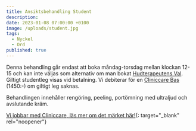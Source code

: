 ```yaml
---
title: Ansiktsbehandling Student
description:
date: 2023-01-08 07:00:00 +0100
image: /uploads/student.jpg
tags:
  - Nyckel
  - Ord
published: true
---
```

Denna behandling går endast att boka måndag-torsdag mellan klockan 12-15 och kan inte väljas som alternativ om man bokat [Hudterapeutens Val](/hudterapeutens-val/). Giltigt studentleg visas vid betalning. Vi debiterar för en [Cliniccare Bas](/behandlingar/cliniccare-bas-1450/) (1450:-) om giltigt leg saknas.

Behandlingen innehåller rengöring, peeling, portömning med ultraljud och avslutande kräm.

[Vi jobbar med Cliniccare, läs mer om det märket här!](/produkter/){: target="_blank" rel="noopener"}